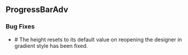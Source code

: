 ## ProgressBarAdv

### Bug Fixes 

* \# The height resets to its default value on reopening the designer in gradient style has been fixed. 